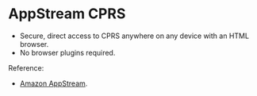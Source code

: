 # AppStream CPRS

* Secure, direct access to CPRS anywhere on any device with an HTML browser.
* No browser plugins required.

Reference:
* [Amazon AppStream](https://aws.amazon.com/appstream2).


